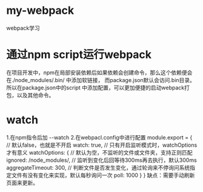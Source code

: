 # my-webpack
webpack学习

# 通过npm script运行webpack
在项目开发中，npm在局部安装依赖后如果依赖会创建命令，那么这个依赖便会在./node_modules/.bin/ 中添加软链接，
而package.json默认会访问.bin目录。
所以在package.json中的script 中添加配置，可以更加便捷的启动webpack打包，以及其他命令。

# watch
1.在npm指令后加 --watch
2.在webpacl.config中进行配置
module.export = {
  // 默认false，也就是不开启
  watch: true,
  // 只有开启监听模式时，watchOptions才有意义
  watchOptions: {
    // 默认为空，不监听的文件或文件夹，支持正则匹配
    ignored: /node_modules/,
    // 监听到变化后回等待300ms再去执行，默认300ms
    aggregateTimeout: 300,
    // 判断文件是否发生变化，通过轮询来不停询问系统指定文件有没有变化来实现，默认每秒询问一次
    poll: 1000
  }
}
缺点：需要手动刷新页面来更新。